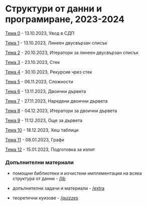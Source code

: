 # Структури от данни и програмиране, 2023-2024


[Тема 0](00-intro/) - 13.10.2023, Увод в СДП

[Тема 1](01-doubly-linked-list/) - 13.10.2023, Линеен двусвързан списък

[Тема 2](02-doubly-linked-list-iterators/) - 20.10.2023, Итератори за линеен двусвързан списък

[Тема 3](03-stack/) - 23.10.2023, Стек

[Тема 4](04-recursion-as-stack/) - 30.10.2023, Рекурсия чрез стек

[Тема 5](05-complexity/) - 06.11.2023, Сложности

[Тема 6](06-btree/) - 13.11.2023, Двоични дървета

[Тема 7](07-bstree/) - 27.11.2023, Наредени двоични дървета

[Тема 8](08-btree-iterators/) - 04.12.2023, Итератори за двоични дървета

[Тема 9](09-trees/) - 11.12.2023, Още за дървета

[Тема 10](10-hash/) - 18.12.2023, Хеш таблици

[Тема 11](11-graphs/) - 08.01.2023, Графи

[Тема 12](12-exam-prep/) - 15.01.2023, Подготовка за изпит


### Допълнителни материали

* помощни библиотеки и изчистени имплементации на всяка структура от данни - [/lib](./lib/)

* допълнителни задачи и материали - [/extra](./extra/)

* теоретични куизове - [/quizzes](./quizzes/)

